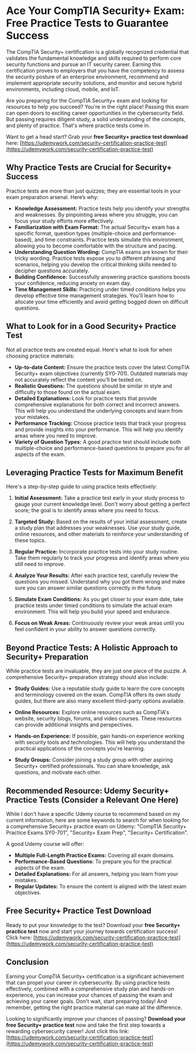 # Ace Your CompTIA Security+ Exam: Free Practice Tests to Guarantee Success

The CompTIA Security+ certification is a globally recognized credential that validates the fundamental knowledge and skills required to perform core security functions and pursue an IT security career. Earning this certification proves to employers that you have the competency to assess the security posture of an enterprise environment, recommend and implement appropriate security solutions, and monitor and secure hybrid environments, including cloud, mobile, and IoT.

Are you preparing for the CompTIA Security+ exam and looking for resources to help you succeed? You're in the right place! Passing this exam can open doors to exciting career opportunities in the cybersecurity field. But passing requires diligent study, a solid understanding of the concepts, and plenty of practice. That's where practice tests come in.

Want to get a head start? Grab your **free Security+ practice test download** here: [https://udemywork.com/security-certification-practice-test](https://udemywork.com/security-certification-practice-test)

## Why Practice Tests are Crucial for Security+ Success

Practice tests are more than just quizzes; they are essential tools in your exam preparation arsenal. Here’s why:

*   **Knowledge Assessment:** Practice tests help you identify your strengths and weaknesses. By pinpointing areas where you struggle, you can focus your study efforts more effectively.
*   **Familiarization with Exam Format:** The actual Security+ exam has a specific format, question types (multiple-choice and performance-based), and time constraints. Practice tests simulate this environment, allowing you to become comfortable with the structure and pacing.
*   **Understanding Question Wording:** CompTIA exams are known for their tricky wording. Practice tests expose you to different phrasing and scenarios, helping you develop the critical thinking skills needed to decipher questions accurately.
*   **Building Confidence:** Successfully answering practice questions boosts your confidence, reducing anxiety on exam day.
*   **Time Management Skills:** Practicing under timed conditions helps you develop effective time management strategies. You'll learn how to allocate your time efficiently and avoid getting bogged down on difficult questions.

## What to Look for in a Good Security+ Practice Test

Not all practice tests are created equal. Here's what to look for when choosing practice materials:

*   **Up-to-date Content:** Ensure the practice tests cover the latest CompTIA Security+ exam objectives (currently SY0-701). Outdated materials may not accurately reflect the content you'll be tested on.
*   **Realistic Questions:** The questions should be similar in style and difficulty to those found on the actual exam.
*   **Detailed Explanations:** Look for practice tests that provide comprehensive explanations for both correct and incorrect answers. This will help you understand the underlying concepts and learn from your mistakes.
*   **Performance Tracking:** Choose practice tests that track your progress and provide insights into your performance. This will help you identify areas where you need to improve.
*   **Variety of Question Types:** A good practice test should include both multiple-choice and performance-based questions to prepare you for all aspects of the exam.

## Leveraging Practice Tests for Maximum Benefit

Here's a step-by-step guide to using practice tests effectively:

1.  **Initial Assessment:** Take a practice test early in your study process to gauge your current knowledge level. Don't worry about getting a perfect score; the goal is to identify areas where you need to focus.

2.  **Targeted Study:** Based on the results of your initial assessment, create a study plan that addresses your weaknesses. Use your study guide, online resources, and other materials to reinforce your understanding of these topics.

3.  **Regular Practice:** Incorporate practice tests into your study routine. Take them regularly to track your progress and identify areas where you still need to improve.

4.  **Analyze Your Results:** After each practice test, carefully review the questions you missed. Understand why you got them wrong and make sure you can answer similar questions correctly in the future.

5.  **Simulate Exam Conditions:** As you get closer to your exam date, take practice tests under timed conditions to simulate the actual exam environment. This will help you build your speed and endurance.

6.  **Focus on Weak Areas:** Continuously review your weak areas until you feel confident in your ability to answer questions correctly.

## Beyond Practice Tests: A Holistic Approach to Security+ Preparation

While practice tests are invaluable, they are just one piece of the puzzle. A comprehensive Security+ preparation strategy should also include:

*   **Study Guides:** Use a reputable study guide to learn the core concepts and terminology covered on the exam. CompTIA offers its own study guides, but there are also many excellent third-party options available.

*   **Online Resources:** Explore online resources such as CompTIA's website, security blogs, forums, and video courses. These resources can provide additional insights and perspectives.

*   **Hands-on Experience:** If possible, gain hands-on experience working with security tools and technologies. This will help you understand the practical applications of the concepts you're learning.

*   **Study Groups:** Consider joining a study group with other aspiring Security+ certified professionals. You can share knowledge, ask questions, and motivate each other.

## Recommended Resource: Udemy Security+ Practice Tests (Consider a Relevant One Here)

While I don't have a specific Udemy course to recommend based on my current information, here are some keywords to search for when looking for a comprehensive Security+ practice exam on Udemy: "CompTIA Security+ Practice Exams SY0-701", "Security+ Exam Prep", "Security+ Certification".

A good Udemy course will offer:

*   **Multiple Full-Length Practice Exams:** Covering all exam domains.
*   **Performance-Based Questions:** To prepare you for the practical aspects of the exam.
*   **Detailed Explanations:** For all answers, helping you learn from your mistakes.
*   **Regular Updates:** To ensure the content is aligned with the latest exam objectives.

## Free Security+ Practice Test Download

Ready to put your knowledge to the test? Download your **free Security+ practice test** now and start your journey towards certification success! Click here: [https://udemywork.com/security-certification-practice-test](https://udemywork.com/security-certification-practice-test)

## Conclusion

Earning your CompTIA Security+ certification is a significant achievement that can propel your career in cybersecurity. By using practice tests effectively, combined with a comprehensive study plan and hands-on experience, you can increase your chances of passing the exam and achieving your career goals. Don't wait, start preparing today! And remember, getting the right practice material can make all the difference.

Looking to significantly improve your chances of passing? **Download your free Security+ practice test** now and take the first step towards a rewarding cybersecurity career! Just click this link: [https://udemywork.com/security-certification-practice-test](https://udemywork.com/security-certification-practice-test)
